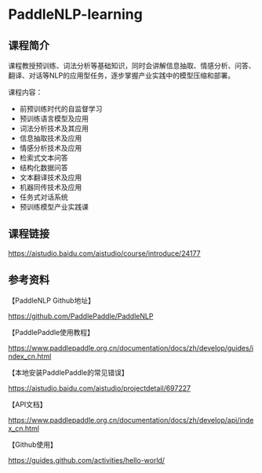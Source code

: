 # PaddleNLP-learning
## 课程简介
课程教授预训练、词法分析等基础知识，同时会讲解信息抽取、情感分析、问答、翻译、对话等NLP的应用型任务，逐步掌握产业实践中的模型压缩和部署。

课程内容：
- 前预训练时代的自监督学习
- 预训练语言模型及应用
- 词法分析技术及其应用
- 信息抽取技术及应用
- 情感分析技术及应用
- 检索式文本问答
- 结构化数据问答
- 文本翻译技术及应用
- 机器同传技术及应用
- 任务式对话系统
- 预训练模型产业实践课
## 课程链接
https://aistudio.baidu.com/aistudio/course/introduce/24177
## 参考资料
【PaddleNLP Github地址】

https://github.com/PaddlePaddle/PaddleNLP

【PaddlePaddle使用教程】

https://www.paddlepaddle.org.cn/documentation/docs/zh/develop/guides/index_cn.html

【本地安装PaddlePaddle的常见错误】

https://aistudio.baidu.com/aistudio/projectdetail/697227

【API文档】

https://www.paddlepaddle.org.cn/documentation/docs/zh/develop/api/index_cn.html

【Github使用】

https://guides.github.com/activities/hello-world/
